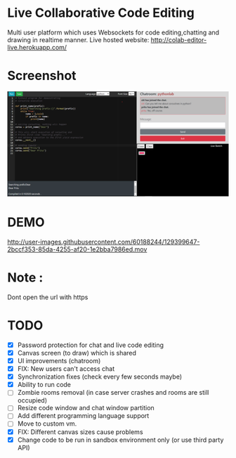 # Live Collaborative Code Editing
Multi user platform which uses Websockets for code editing,chatting and drawing in realtime manner. 
Live hosted website: http://colab-editor-live.herokuapp.com/



# Screenshot
<img src="https://github.com/Sitispeaks/Colab-live-editor/blob/master/Screenshot%202021-08-12%20232543.png"/>

# DEMO
http://user-images.githubusercontent.com/60188244/129399647-2bccf353-85da-4255-af20-1e2bba7986ed.mov

# Note :
 Dont open the url with https

# TODO
- [x] Password protection for chat and live code editing
- [x] Canvas screen (to draw) which is shared
- [x] UI improvements (chatroom)
- [x] FIX: New users can't access chat
- [x] Synchronization fixes (check every few seconds maybe)
- [x] Ability to run code
- [ ] Zombie rooms removal (in case server crashes and rooms are still occupied)
- [ ] Resize code window and chat window partition
- [ ] Add different programming language support
- [ ] Move to custom vm.
- [x] FIX: Different canvas sizes cause problems
- [x] Change code to be run in sandbox environment only (or use third party API)
